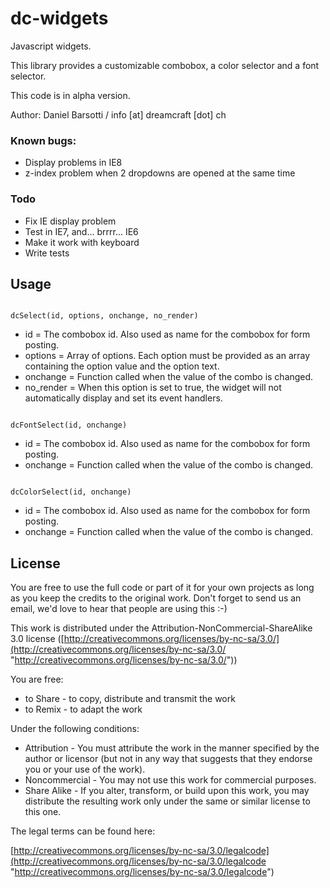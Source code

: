 # dc-widgets

Javascript widgets.

This library provides a customizable combobox, a color selector and a font selector.

This code is in alpha version. 


Author: Daniel Barsotti / info [at] dreamcraft [dot] ch

### Known bugs:

 - Display problems in IE8
 - z-index problem when 2 dropdowns are opened at the same time

### Todo

 - Fix IE display problem
 - Test in IE7, and... brrrr... IE6
 - Make it work with keyboard
 - Write tests

## Usage

<code>
dcSelect(id, options, onchange, no_render)
</code>

 - id = The combobox id. Also used as name for the combobox for form posting.
 - options = Array of options. Each option must be provided as an array containing the option value and the option text.
 - onchange = Function called when the value of the combo is changed.
 - no_render = When this option is set to true, the widget will not automatically display and set its event handlers.

<code>
dcFontSelect(id, onchange)
</code>

 - id = The combobox id. Also used as name for the combobox for form posting.
 - onchange = Function called when the value of the combo is changed.

 <code>
dcColorSelect(id, onchange)
</code>

 - id = The combobox id. Also used as name for the combobox for form posting.
 - onchange = Function called when the value of the combo is changed.
 
## License

You are free to use the full code or part of it for your own projects as 
long as you keep the credits to the original work. Don't forget to send us 
an email, we'd love to hear that people are using this :-)


This work is distributed under the Attribution-NonCommercial-ShareAlike 3.0
license ([http://creativecommons.org/licenses/by-nc-sa/3.0/](http://creativecommons.org/licenses/by-nc-sa/3.0/ "http://creativecommons.org/licenses/by-nc-sa/3.0/"))

You are free:

  - to Share - to copy, distribute and transmit the work
  - to Remix - to adapt the work
  
Under the following conditions:

  - Attribution - You must attribute the work in the manner specified by the 
    author or licensor (but not in any way that suggests that they endorse you 
    or your use of the work). 
  - Noncommercial - You may not use this work for commercial purposes. 
  - Share Alike - If you alter, transform, or build upon this work, you may 
    distribute the resulting work only under the same or similar license to 
    this one. 


The legal terms can be found here: 

  [http://creativecommons.org/licenses/by-nc-sa/3.0/legalcode](http://creativecommons.org/licenses/by-nc-sa/3.0/legalcode "http://creativecommons.org/licenses/by-nc-sa/3.0/legalcode")
